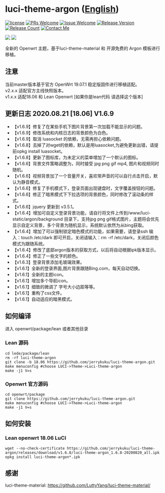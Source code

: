 # luci-theme-argon ([English](/README.md))
[1]: https://img.shields.io/badge/license-MIT-brightgreen.svg
[2]: /LICENSE
[3]: https://img.shields.io/badge/PRs-welcome-brightgreen.svg
[4]: https://github.com/jerrykuku/luci-theme-argon/pulls
[5]: https://img.shields.io/badge/Issues-welcome-brightgreen.svg
[6]: https://github.com/jerrykuku/luci-theme-argon/issues/new
[7]: https://img.shields.io/badge/release-v1.6.9-blue.svg?
[8]: https://github.com/jerrykuku/luci-theme-argon/releases
[9]: https://img.shields.io/github/downloads/jerrykuku/luci-theme-argon/total
[10]: https://img.shields.io/badge/Contact-telegram-blue
[11]: https://t.me/jerryk6
[![license][1]][2]
[![PRs Welcome][3]][4]
[![Issue Welcome][5]][6]
[![Release Version][7]][8]
[![Release Count][9]][8]
[![Contact Me][10]][11]

![](/Screenshots/screenshot_pc.jpg)
![](/Screenshots/screenshot_phone.jpg)

全新的 Openwrt 主题，基于luci-theme-material 和 开源免费的 Argon 模板进行移植。 

## 注意

当前master版本基于官方 OpenWrt 19.07.1 稳定版固件进行移植适配。  
v2.x.x 适配官方主线快照版本。  
v1.x.x 适配18.06 和 Lean Openwrt [如果你是lean代码 请选择这个版本]

## 更新日志 2020.08.21 [18.06] V1.6.9

- 【v1.6.9】修复了在某些手机下图片背景第一次加载不能显示的问题。
- 【v1.6.9】修改系统和内核日志的背景颜色为白色。
- 【v1.6.9】取消 luasocket 的依赖，无需再担心依赖问题。
- 【v1.6.8】去掉了对wget的依赖，默认是用luasocket,为避免更新出错，请提前opkg install luasocket。
- 【v1.6.8】更新了图标库，为未定义的菜单增加了一个默认的图标。
- 【v1.6.6】背景文件策略调整为，同时接受 jpg png gif mp4, 图片和视频同时随机。
- 【v1.6.6】视频背景加了一个音量开关，喜欢带声音的可以自行点击开启，默认为静音模式。
- 【v1.6.6】修复了手机模式下，登录页面出现键盘时，文字覆盖按钮的问题。
- 【v1.6.6】修正了暗黑模式下下拉选项的背景颜色，同时修改了滚动条的样式。
- 【v1.6.6】jquery 更新到 v3.5.1。
- 【v1.6.4】增加可自定义登录背景功能，请自行将文件上传到/www/luci-static/argon/background 目录下，支持jpg png gif格式图片，主题将会优先显示自定义背景，多个背景为随机显示，系统默认依然为从bing获取。
- 【v1.6.4】增加了可以强制锁定暗色模式的功能，如果需要，请登录ssh 输入：touch /etc/dark 即可开启，关闭请输入：rm -rf /etc/dark，关闭后颜色模式为跟随系统。
- 【v1.6.4】修改了底部argon版本的获取方式，以后将自动根据ipk版本显示。
- 【v1.6.4】修正了一些文字的颜色。
- 【v1.6.3】登录背景添加毛玻璃效果。
- 【v1.6.1】全新的登录界面,图片背景跟随Bing.com，每天自动切换。
- 【v1.6.1】全新的主题icon。
- 【v1.6.1】增加多个导航icon。
- 【v1.6.1】细致的微调了 字号大小边距等等。
- 【v1.6.1】重构了css文件。
- 【v1.6.1】自动适应的暗黑模式。

## 如何编译

进入 openwrt/package/lean  或者其他目录

### Lean 源码

```
cd lede/package/lean  
rm -rf luci-theme-argon  
git clone -b 18.06 https://github.com/jerrykuku/luci-theme-argon.git  
make menuconfig #choose LUCI->Theme->Luci-theme-argon  
make -j1 V=s  
```

### Openwrt 官方源码

```
cd openwrt/package
git clone https://github.com/jerrykuku/luci-theme-argon.git  
make menuconfig #choose LUCI->Theme->Luci-theme-argon  
make -j1 V=s  
```

## 如何安装

### Lean openwrt 18.06 LuCI

```
wget --no-check-certificate https://github.com/jerrykuku/luci-theme-argon/releases/download/v1.6.8/luci-theme-argon_1.6.8-20200820_all.ipk
opkg install luci-theme-argon*.ipk
```

## 感谢

luci-theme-material: https://github.com/LuttyYang/luci-theme-material/
